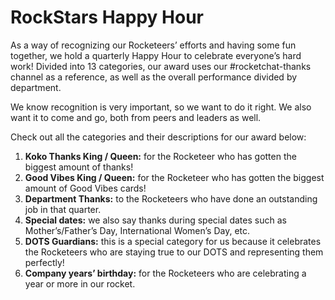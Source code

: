 # RockStars Happy Hour

As a way of recognizing our Rocketeers’ efforts and having some fun together, we hold a quarterly Happy Hour to celebrate everyone’s hard work! Divided into 13 categories, our award uses our #rocketchat-thanks channel as a reference, as well as the overall performance divided by department.

We know recognition is very important, so we want to do it right. We also want it to come and go, both from peers and leaders as well.

Check out all the categories and their descriptions for our award below:

1. **Koko Thanks King / Queen:** for the Rocketeer who has gotten the biggest amount of thanks!
2. **Good Vibes King / Queen:** for the Rocketeer who has gotten the biggest amount of Good Vibes cards!
3. **Department Thanks:** to the Rocketeers who have done an outstanding job in that quarter.
4. **Special dates:** we also say thanks during special dates such as Mother’s/Father’s Day, International Women’s Day, etc.
5. **DOTS Guardians:** this is a special category for us because it celebrates the Rocketeers who are staying true to our DOTS and representing them perfectly!
6. **Company years’ birthday:** for the Rocketeers who are celebrating a year or more in our rocket.
